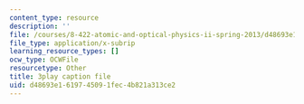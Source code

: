 ```yaml
---
content_type: resource
description: ''
file: /courses/8-422-atomic-and-optical-physics-ii-spring-2013/d48693e1619745091fec4b821a313ce2_hmAp4ASxmKs.srt
file_type: application/x-subrip
learning_resource_types: []
ocw_type: OCWFile
resourcetype: Other
title: 3play caption file
uid: d48693e1-6197-4509-1fec-4b821a313ce2
---
```


